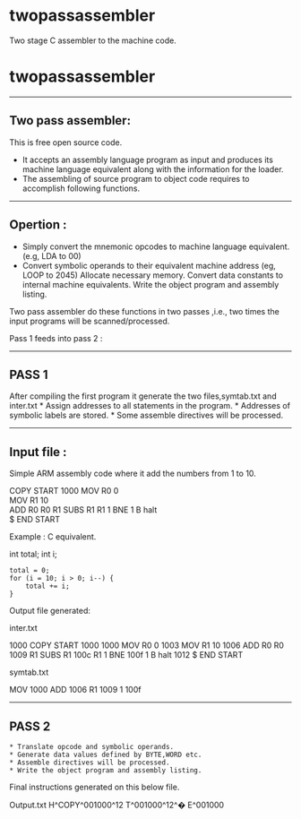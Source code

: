 # twopassassembler
Two stage C assembler to the machine code.

# twopassassembler

-------------------- 
Two pass assembler:
--------------------

This is free open source code.

* It accepts an assembly language program as input and produces its machine language equivalent along with the information for the loader. 
* The assembling of source program to object code requires to accomplish following functions.

-----------
Opertion :
-----------

* Simply convert the mnemonic opcodes to machine language equivalent.(e.g, LDA to 00)
* Convert symbolic operands to their equivalent machine address   (eg, LOOP to 2045)
	Allocate necessary memory.
	Convert data constants to internal machine equivalents.
	Write the object program and assembly listing.

Two pass assembler do these functions in two passes ,i.e., two times the input programs will be scanned/processed.


Pass 1 feeds into pass 2 :

-------
PASS 1
-------
After compiling the first program it generate the two files,symtab.txt and inter.txt
	* Assign addresses to all statements in the program.
	* Addresses of symbolic labels are stored.
	* Some assemble directives will be processed.

------------
Input file :
------------
Simple ARM assembly code where it add the numbers from 1 to 10.

COPY START	1000
MOV  R0 0         
MOV  R1 10        
ADD  R0 R0 R1
SUBS R1 R1 1
BNE  1
B    halt           
$	 END	START


Example : C equivalent.

  int total;
    int i;

    total = 0;
    for (i = 10; i > 0; i--) {
        total += i;
    }

Output file generated:

inter.txt

1000	COPY	START	1000
1000	MOV	R0	0
1003	MOV	R1	10
1006	ADD	R0	R0
1009	R1	SUBS	R1
100c	R1	1	BNE
100f	1	B	halt
1012	$	END	START


symtab.txt

MOV	1000
ADD	1006
R1	1009
1	100f

-------
PASS 2
-------

	* Translate opcode and symbolic operands.
	* Generate data values defined by BYTE,WORD etc.
	* Assemble directives will be processed.
	* Write the object program and assembly listing.

Final instructions generated on this below file.

Output.txt
H^COPY^001000^12
T^001000^12^�
E^001000

